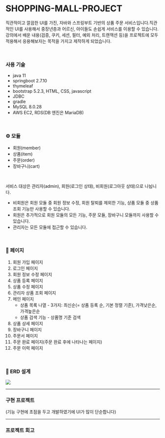 # SHOPPING-MALL-PROJECT

직관적이고 깔끔한 UI를 가진, 자바와 스프링부트 기반의 상품 주문 서비스입니다.직관적인 UI를 사용해서 중장년층과 어르신, 아이들도 손쉽게 서비스를 이용할 수 있습니다. 강의에서 배운 내용(검증, 쿠키, 세션, 필터, 예외 처리, 트랜잭션 등)을 프로젝트에 모두 적용해서 응용해보자는 목적을 가지고 제작하게 되었습니다.

<br>

### 사용 기술
* java 11
* springboot 2.7.10
* thymeleaf
* bootstrap 5.2.3, HTML, CSS, javascript
* JDBC
* gradle
* MySQL 8.0.28
* AWS EC2, RDS(DB 엔진은 MariaDB)
<br>

### ⚙️ 모듈
* 회원(member)
* 상품(item)
* 주문(order)
* 장바구니(cart)
<br>

서비스 대상은 관리자(admin), 회원(로그인 상태), 비회원(로그아웃 상태)으로 나뉩니다.
* 비회원은 회원 모듈 중 회원 정보 수정, 회원 탈퇴를 제외한 기능, 상품 모듈 중 상품 조회 기능만 사용할 수 있습니다.
* 회원은 추가적으로 회원 모듈의 모든 기능, 주문 모듈, 장바구니 모듈까지 사용할 수 있습니다.
* 관리자는 모든 모듈에 접근할 수 있습니다.

<br>

### 📄 페이지
1. 회원 가입 페이지
2. 로그인 페이지
3. 회원 정보 수정 페이지
4. 상품 등록 페이지
5. 상품 수정 페이지
6. 관리자 상품 조회 페이지
7. 메인 페이지<br>
   - 상품 목록 나열 - 3가지: 최신순(= 상품 등록 순, 기본 정렬 기준), 가격낮은순, 가격높은순<br>
   - 상품 검색 기능 - 상품명 기준 검색
8. 상품 상세 페이지
9. 장바구니 페이지
10. 주문서 페이지
11. 주문 완료 페이지(주문 완료 후에 나타나는 페이지)
12. 주문 이력 페이지
<br>

### 🔧 ERD 설계
![](https://velog.velcdn.com/images/jiijo86/post/ed4b1ca7-84c0-475c-9a3f-47297b242852/image.png)
<hr>

### 구현 프로젝트
(기능 구현에 초점을 두고 개발하였기에 UI가 많이 단순합니다)

<hr>

### 프로젝트 회고
